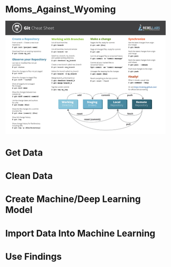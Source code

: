 # Moms_Against_Wyoming
![alt text](GitCommands.png)

# Get Data

# Clean Data

# Create Machine/Deep Learning Model

# Import Data Into Machine Learning

# Use Findings 
